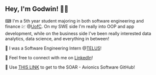 <h2> Hey, I'm Godwin! 🙋‍♂️ </h2>

⌨ I'm a 5th year student majoring in both software engineering and finance 💹 @[UofC](https://www.ucalgary.ca/). On my SWE side I'm really into OOP and app development, while on the business side I've been really interested data analytics, data science, and everything in between!

💼 I was a Software Engineering Intern @[TELUS](https://www.telus.com/en)!

📝 Feel free to connect with me on [LinkedIn](https://www.linkedin.com/in/godwin-saure/)!

🚀 Use [THIS LINK](https://github.com/StudentOrganisationForAerospaceResearch/AvionicsSoftware) to get to the SOAR - Avionics Software GitHub!

